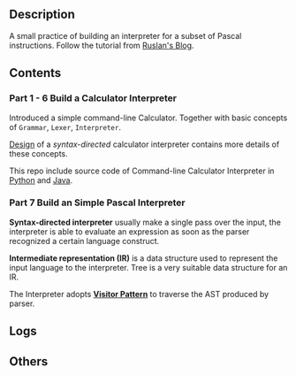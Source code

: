 ## Description
A small practice of building an interpreter for a subset of Pascal instructions. Follow the tutorial from [Ruslan's Blog](https://ruslanspivak.com/lsbasi-part1/).

## Contents
### Part 1 - 6 Build a Calculator Interpreter
Introduced a simple command-line Calculator. Together with basic concepts of `Grammar`, `Lexer`, `Interpreter`.

[Design](python_commandline_calculator_interpreter/calc_v5_design.md) of a *syntax-directed* calculator interpreter contains more details of these concepts.

This repo include source code of Command-line Calculator Interpreter in [Python](\python_commandline_calculator_interpreter) and [Java](\commandline_calculator_interpreter).


### Part 7 Build an Simple Pascal Interpreter
**Syntax-directed interpreter** usually make a single pass over the input, the interpreter is able to evaluate an expression as soon as the parser recognized a certain language construct.

**Intermediate representation (IR)** is a data structure used to represent the input language to the interpreter. Tree is a very suitable data structure for an IR.

The Interpreter adopts [**Visitor Pattern**](https://en.wikipedia.org/wiki/Visitor_pattern) to traverse the AST produced by parser. 




## Logs


## Others
